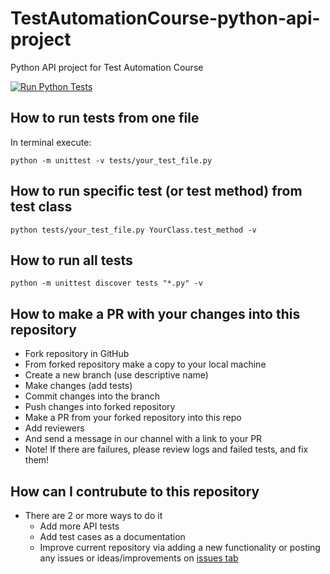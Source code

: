 # TestAutomationCourse-python-api-project
Python API project for Test Automation Course

[![Run Python Tests](https://github.com/BurhanH/TestAutomationCourse-python-api-project/actions/workflows/run-tests.yml/badge.svg)](https://github.com/BurhanH/TestAutomationCourse-python-api-project/actions/workflows/run-tests.yml)

## How to run tests from one file

In terminal execute:

```
python -m unittest -v tests/your_test_file.py
```

## How to run specific test (or test method) from test class

```
python tests/your_test_file.py YourClass.test_method -v
```

## How to run all tests
```
python -m unittest discover tests "*.py" -v
```

## How to make a PR with your changes into this repository

- Fork repository in GitHub
- From forked repository make a copy to your local machine
- Create a new branch (use descriptive name)
- Make changes (add tests)
- Commit changes into the branch
- Push changes into forked repository
- Make a PR from your forked repository into this repo
- Add reviewers 
- And send a message in our channel with a link to your PR
- Note! If there are failures, please review logs and failed tests, and fix them!

## How can I contrubute to this repository

- There are 2 or more ways to do it
  - Add more API tests
  - Add test cases as a documentation
  - Improve current repository via adding a new functionality or posting any issues or ideas/improvements on [issues tab](https://github.com/BurhanH/TestAutomationCourse-python-api-project/issues)
